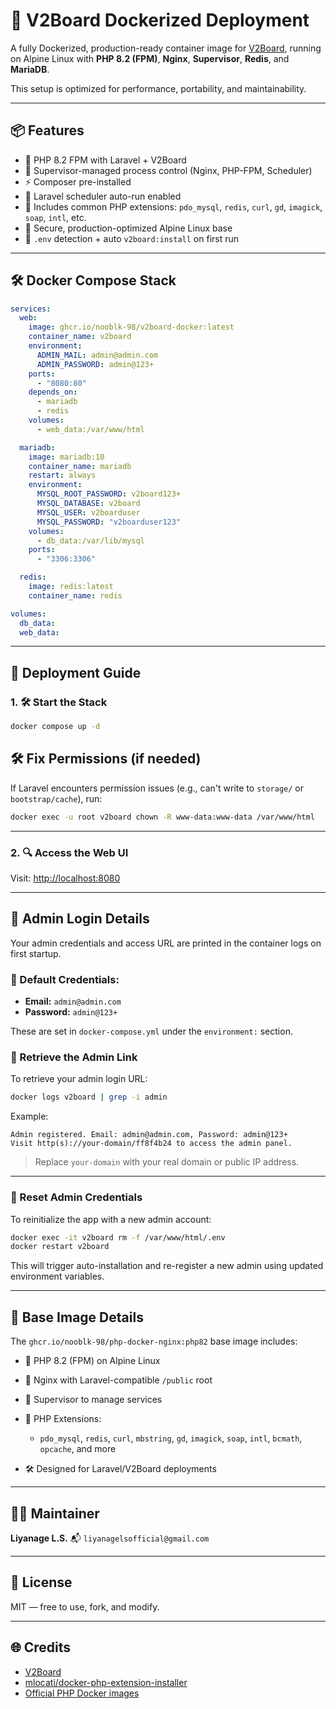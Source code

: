 # 🚀 V2Board Dockerized Deployment

A fully Dockerized, production-ready container image for [V2Board](https://github.com/v2board/v2board), running on Alpine Linux with **PHP 8.2 (FPM)**, **Nginx**, **Supervisor**, **Redis**, and **MariaDB**.

This setup is optimized for performance, portability, and maintainability.

---

## 📦 Features

- 🐳 PHP 8.2 FPM with Laravel + V2Board
- 🔧 Supervisor-managed process control (Nginx, PHP-FPM, Scheduler)
- ⚡ Composer pre-installed
- 🔄 Laravel scheduler auto-run enabled
- 🧰 Includes common PHP extensions: `pdo_mysql`, `redis`, `curl`, `gd`, `imagick`, `soap`, `intl`, etc.
- 🔐 Secure, production-optimized Alpine Linux base
- 🧠 `.env` detection + auto `v2board:install` on first run

---

## 🛠 Docker Compose Stack

```yaml
services:
  web:
    image: ghcr.io/nooblk-98/v2board-docker:latest
    container_name: v2board
    environment:
      ADMIN_MAIL: admin@admin.com
      ADMIN_PASSWORD: admin@123+
    ports:
      - "8080:80"
    depends_on:
      - mariadb
      - redis
    volumes:
      - web_data:/var/www/html

  mariadb:
    image: mariadb:10
    container_name: mariadb
    restart: always
    environment:
      MYSQL_ROOT_PASSWORD: v2board123+
      MYSQL_DATABASE: v2board
      MYSQL_USER: v2boarduser
      MYSQL_PASSWORD: "v2boarduser123"
    volumes:
      - db_data:/var/lib/mysql
    ports:
      - "3306:3306"

  redis:
    image: redis:latest
    container_name: redis

volumes:
  db_data:
  web_data:
````

---

## 🚀 Deployment Guide

### 1. 🛠 Start the Stack

```bash
docker compose up -d
```

## 🛠 Fix Permissions (if needed)

If Laravel encounters permission issues (e.g., can't write to `storage/` or `bootstrap/cache`), run:

```bash
docker exec -u root v2board chown -R www-data:www-data /var/www/html
```

---

### 2. 🔍 Access the Web UI

Visit: [http://localhost:8080](http://localhost:8080)

---

## 🔐 Admin Login Details

Your admin credentials and access URL are printed in the container logs on first startup.

### 🧾 Default Credentials:

* **Email:** `admin@admin.com`
* **Password:** `admin@123+`

These are set in `docker-compose.yml` under the `environment:` section.

### 📜 Retrieve the Admin Link

To retrieve your admin login URL:

```bash
docker logs v2board | grep -i admin
```

Example:

```
Admin registered. Email: admin@admin.com, Password: admin@123+
Visit http(s)://your-domain/ff8f4b24 to access the admin panel.
```

> Replace `your-domain` with your real domain or public IP address.

---

### 🔁 Reset Admin Credentials

To reinitialize the app with a new admin account:

```bash
docker exec -it v2board rm -f /var/www/html/.env
docker restart v2board
```

This will trigger auto-installation and re-register a new admin using updated environment variables.

---

## 🧩 Base Image Details

The `ghcr.io/nooblk-98/php-docker-nginx:php82` base image includes:

* 🧠 PHP 8.2 (FPM) on Alpine Linux
* 🚀 Nginx with Laravel-compatible `/public` root
* 🔁 Supervisor to manage services
* 🧰 PHP Extensions:

  * `pdo_mysql`, `redis`, `curl`, `mbstring`, `gd`, `imagick`, `soap`, `intl`, `bcmath`, `opcache`, and more
* 🛠 Designed for Laravel/V2Board deployments

---

## 👨‍💻 Maintainer

**Liyanage L.S.**
📬 `liyanagelsofficial@gmail.com`

---

## 📄 License

MIT — free to use, fork, and modify.

---

## 🌐 Credits

* [V2Board](https://github.com/v2board/v2board)
* [mlocati/docker-php-extension-installer](https://github.com/mlocati/docker-php-extension-installer)
* [Official PHP Docker images](https://hub.docker.com/_/php)
